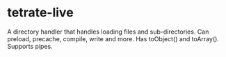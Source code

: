 # tetrate-live
A directory handler that handles loading files and sub-directories.  Can preload, precache, compile, write and more.  Has toObject() and toArray().  Supports pipes.
